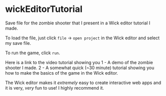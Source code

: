 # wickEditorTutorial
Save file for the zombie shooter that I present in a Wick editor tutorial I made.

To load the file, just click `file` -> `open project` in the Wick editor and select my save file.

To run the game, click `run`.

Here is a link to the video tutorial showing you
  1 - A demo of the zombie shooter I made.
  2 - A somewhat quick (~30 minute) tutorial showing you how to make the basics of the game in the Wick editor.
  
 The Wick editor makes it *extremely* easy to create interactive web apps and it is very, *very* fun to use! I highly recommend it.
